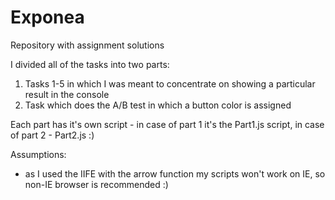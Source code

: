# Exponea
Repository with assignment solutions

I divided all of the tasks into two parts:
1. Tasks 1-5 in which I was meant to concentrate on showing a particular result in the console
2. Task which does the A/B test in which a button color is assigned

Each part has it's own script - in case of part 1 it's the Part1.js script, in case of part 2 - Part2.js :)

Assumptions:
- as I used the IIFE with the arrow function my scripts won't work on IE, so non-IE browser is recommended :)
